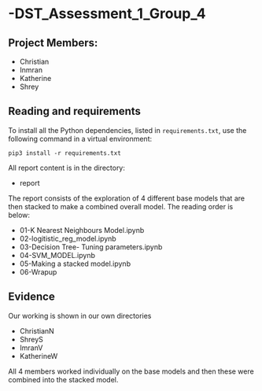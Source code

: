 # -DST_Assessment_1_Group_4

## Project Members:
* Christian
* Inmran
* Katherine
* Shrey

## Reading and requirements
To install all the Python dependencies, listed in `requirements.txt`, use the following command in a virtual environment:

```{r}
pip3 install -r requirements.txt
```

All report content is in the directory:
* report

The report consists of the exploration of 4 different base models that are then stacked to make a combined overall model. The reading order is below:
* 01-K Nearest Neighbours Model.ipynb
* 02-logitistic_reg_model.ipynb
* 03-Decision Tree- Tuning parameters.ipynb
* 04-SVM_MODEL.ipynb
* 05-Making a stacked model.ipynb
* 06-Wrapup

## Evidence
Our working is shown in our own directories
- ChristianN
- ShreyS
- ImranV
- KatherineW

 
All 4 members worked individually on the base models and then these were combined into the stacked model.
